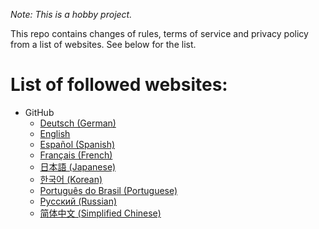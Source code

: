 *Note: This is a hobby project.*

This repo contains changes of rules, terms of service and privacy policy from a list of websites. See below for the list.

# List of followed websites:

- GitHub
	- [Deutsch (German)](https://docs.github.com/de/site-policy)
	- [English](https://docs.github.com/en/site-policy)
	- [Español (Spanish)](https://docs.github.com/es/site-policy)
	- [Français (French)](https://docs.github.com/fr/site-policy)
	- [日本語 (Japanese)](https://docs.github.com/ja/site-policy)
	- [한국어 (Korean)](https://docs.github.com/ko/site-policy)
	- [Português do Brasil (Portuguese)](https://docs.github.com/pt/site-policy)
	- [Русский (Russian)](https://docs.github.com/ru/site-policy)
	- [简体中文 (Simplified Chinese)](https://docs.github.com/zh/site-policy)
